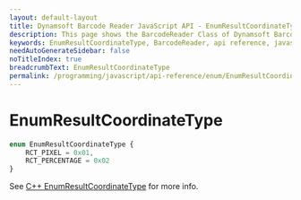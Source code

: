 ```yaml
---
layout: default-layout
title: Dynamsoft Barcode Reader JavaScript API - EnumResultCoordinateType
description: This page shows the BarcodeReader Class of Dynamsoft Barcode Reader JavaScript SDK.
keywords: EnumResultCoordinateType, BarcodeReader, api reference, javascript, js
needAutoGenerateSidebar: false
noTitleIndex: true
breadcrumbText: EnumResultCoordinateType
permalink: /programming/javascript/api-reference/enum/EnumResultCoordinateType.html
---
```



# EnumResultCoordinateType

```ts
enum EnumResultCoordinateType { 
    RCT_PIXEL = 0x01, 
    RCT_PERCENTAGE = 0x02 
}
```

See [C++ EnumResultCoordinateType](https://www.dynamsoft.com/barcode-reader/parameters/enum/result-enums.html?ver=latest#resultcoordinatetype) for more info.
